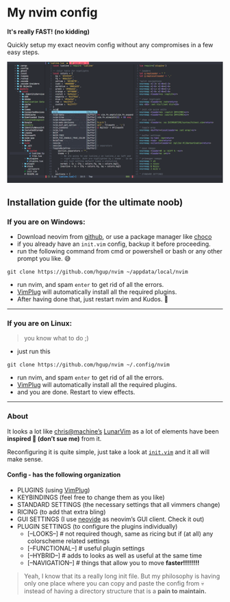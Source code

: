 # My nvim config

**It's really FAST! (no kidding)**

Quickly setup my exact neovim config without any compromises in a few easy steps.

![screenshot](screenshot.png)

## Installation guide (for the ultimate noob)

### If you are on Windows:
- Download neovim from [github](https://github.com/neovim/neovim/releases/tag/v0.5.0), or use a package manager like [choco](https://chocolatey.org/)
- if you already have an `init.vim` config, backup it before proceeding.
- run the following command from cmd or powershell or bash or any other prompt you like. :sweat_smile:
```git
git clone https://github.com/hgup/nvim ~/appdata/local/nvim
```
- run nvim, and spam `enter` to get rid of all the errors.
- [VimPlug](https://github.com/junegunn/vim-plug) will automatically install all the required plugins.
- After having done that, just restart nvim and Kudos. :tada:

---
### If you are on Linux:
> you know what to do ;)
- just run this
```git
git clone https://github.com/hgup/nvim ~/.config/nvim
```
- run nvim, and spam `enter` to get rid of all the errors.
- [VimPlug](https://github.com/junegunn/vim-plug) will automatically install all the required plugins.
- and you are done. Restart to view effects.

---

### About

It looks a lot like [chris@machine’s](https://github.com/ChristianChiarulli)  [LunarVim](https://github.com/lunarvim/lunarvim) as a lot of elements have been **inspired :eyes: (don’t sue me)** from it.

Reconfiguring it is quite simple, just take a look at [`init.vim`](https://github.com/hgup/nvim/blob/main/init.vim) and it all will make sense.

#### Config - has the following organization

- PLUGINS (using [VimPlug](https://github.com/junegunn/vim-plug))
- KEYBINDINGS (feel free to change them as you like)
- STANDARD SETTINGS (the necessary settings that all vimmers change)
- RICING (to add that extra bling)
- GUI SETTINGS (I use [neovide](https://github.com/neovide/neovide) as neovim’s GUI client. Check it out)
- PLUGIN SETTINGS (to configure the plugins individually)
  - [–LOOKS–] # not required though, same as ricing but if (at all) any colorscheme related settings
  - [–FUNCTIONAL–] # useful plugin settings
  - [–HYBRID–] # adds to looks as well as useful at the same time
  - [–NAVIGATION–] # things that allow you to move **faster!!!!!!!!**

> Yeah, I know that its a really long init file. But my philosophy is having only one place where you can copy and paste the config from :skull: instead of having a directory structure that is a **pain to maintain.** 

